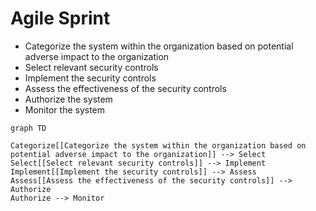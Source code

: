 # Agile Sprint

- Categorize the system within the organization based on potential adverse impact to the organization
- Select relevant security controls
- Implement the security controls
- Assess the effectiveness of the security controls
- Authorize the system‍
- Monitor the system

```mermaid
graph TD

Categorize[[Categorize the system within the organization based on potential adverse impact to the organization]] --> Select
Select[[Select relevant security controls]] --> Implement
Implement[[Implement the security controls]] --> Assess
Assess[[Assess the effectiveness of the security controls]] --> Authorize
Authorize --> Monitor
```
